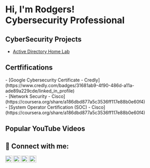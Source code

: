 <h1>Hi, I'm Rodgers! <br/>Cybersecurity Professional</h1>

<h2> CyberSecurity Projects </h2>

- [Active Directory Home Lab](https://github.com/)

<h2> Certfifications </h2>
- [Google Cybersecurity Certificate - Credly] (https://www.credly.com/badges/31681ab9-4f90-486d-a11a-ade89a229cde/linked_in_profile)
<br/>
- [Network Security - Cisco] (https://coursera.org/share/a186dbd877a5c3536ff117e88b0e60f4)
<br/>
- [System Operator Certification (SOC) - Cisco] (https://coursera.org/share/a186dbd877a5c3536ff117e88b0e60f4)

<h2> Popular YouTube Videos </h2>


<h2> 🤳 Connect with me:</h2>

[<img align="left" alt="Rodgers | YouTube" width="22px" src="https://cdn.jsdelivr.net/npm/simple-icons@v3/icons/youtube.svg" />][youtube]
[<img align="left" alt="Rodgers | Twitter" width="22px" src="https://cdn.jsdelivr.net/npm/simple-icons@v3/icons/twitter.svg" />][twitter]
[<img align="left" alt="Rodgers | LinkedIn" width="22px" src="https://cdn.jsdelivr.net/npm/simple-icons@v3/icons/linkedin.svg" />][linkedin]
[<img align="left" alt="Rodgers | Instagram" width="22px" src="https://cdn.jsdelivr.net/npm/simple-icons@v3/icons/instagram.svg" />][instagram]

[twitter]: https://twitter.com/swishrodgermil1/
[youtube]: https://www.youtube.com/@themodernaiparent/
[instagram]: https://www.instagram.com/rodgermilarnesh/
[linkedin]: https://www.linkedin.com/in/rodgers-munene-646963159/

<!--
**joshmadakor1/joshmadakor1** is a ✨ _special_ ✨ repository because its `README.md` (this file) appears on your GitHub profile.

Here are some ideas to get you started:

- 🔭 I’m currently working on ...
- 🌱 I’m currently learning ...
- 👯 I’m looking to collaborate on ...
- 🤔 I’m looking for help with ...
- 💬 Ask me about ...
- 📫 How to reach me: ...
- 😄 Pronouns: ...
- ⚡ Fun fact: ...
-->
